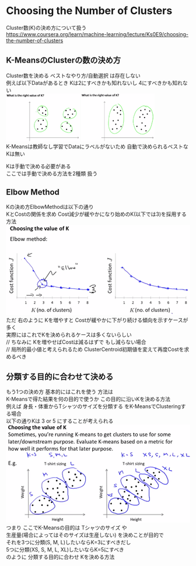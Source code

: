 # Choosing the Number of Clusters
Cluster数(K)の決め方について扱う  
https://www.coursera.org/learn/machine-learning/lecture/Ks0E9/choosing-the-number-of-clusters  

## K-MeansのClusterの数の決め方
Cluster数を決める ベストなやり方/自動選択 は存在しない  
例えば以下Dataがあるとき Kは2にすべきかも知れないし 4にすべきかも知れない  
<img src="../../img/08_05_k_4.png" width=40%>
<img src="../../img/08_05_k_2.png" width=40%>  
K-Meansは教師なし学習でDataにラベルがないため 自動で決められるベストなKは無い  

Kは手動で決める必要がある  
ここでは手動で決める方法を2種類 扱う

## Elbow Method
Kの決め方ElbowMethodは以下の通り  
KとCostの関係を求め Cost減少が緩やかになり始めのK(以下では3)を採用する方法  
<img src="../../img/08_05_elbow_method.png" >  
ただ 右のように Kを増やすと Costが緩やかに下がり続ける傾向を示すケースが多く  
実際にはこれでKを決められるケースは多くないらしい  
// ちなみに Kを増やせばCostは減るはずで もし減らない場合  
// 局所的最小値と考えられるため ClusterCentroid初期値を変えて再度Costを求めるべき  

## 分類する目的に合わせて決める
もう1つの決め方 基本的にはこれを使う 方法は  
K-Meansで得た結果を何の目的で使うか この目的に沿いKを決める方法  
例えば 身長・体重からTシャツのサイズを分類する をK-MeansでClusteringする場合  
以下の通りKは 3 or 5 にすることが考えられる  
<img src="../../img/08_05_k_based_on_purpose.png" >  
つまり ここでK-Meansの目的は Tシャツのサイズ や  
生産量(場合によってはそのサイズは生産しない) を決めことが目的で  
それを3つに分類(S, M, L)したいならK=3にすべきだし  
5つに分類(XS, S, M, L, XL)したいならK=5にすべき  
のように 分類する目的に合わせ Kを決める方法  
